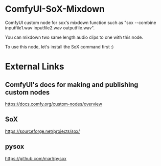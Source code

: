 # ComfyUI-SoX-Mixdown
ComfyUI custom node for sox's mixdown function such as "sox --combine inputfile1.wav inputfile2.wav outputfile.wav".

You can mixdown two same length audio clips to one with this node.

To use this node, let's install the SoX command first :)

# External Links
## ComfyUI's docs for making and publishing custom nodes
https://docs.comfy.org/custom-nodes/overview

## SoX
https://sourceforge.net/projects/sox/

## pysox
https://github.com/marl/pysox
